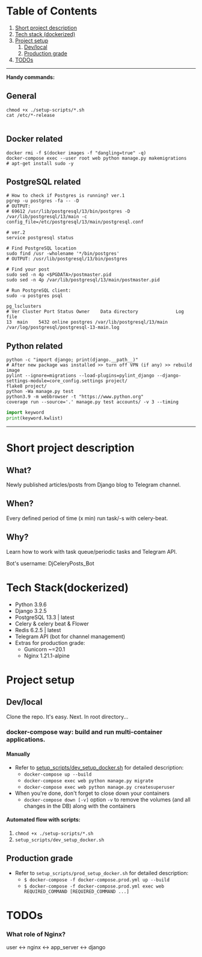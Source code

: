 # Table of Contents
1. [Short project description](#project-decription)
2. [Tech stack (dockerized)](#tech-stack)
3. [Project setup](#project-setup)
   1. [Dev/local](#project-setup-local)
   2. [Production grade](#project-setup-prod)
4. [TODOs](#to-dos)


---
**Handy commands:**

## General
```shell
chmod +x ./setup-scripts/*.sh
cat /etc/*-release


```

## Docker related
```shell
docker rmi -f $(docker images -f "dangling=true" -q)
docker-compose exec --user root web python manage.py makemigrations
# apt-get install sudo -y

```

## PostgreSQL related
```shell
# How to check if Postgres is running? ver.1
pgrep -u postgres -fa -- -D
# OUTPUT:
# 69612 /usr/lib/postgresql/13/bin/postgres -D /var/lib/postgresql/13/main -c config_file=/etc/postgresql/13/main/postgresql.conf

# ver.2
service postgresql status

# Find PostgreSQL location
sudo find /usr -wholename '*/bin/postgres'
# OUTPUT: /usr/lib/postgresql/13/bin/postgres

# Find your post
sudo sed -n 4p <$PGDATA>/postmaster.pid
sudo sed -n 4p /var/lib/postgresql/13/main/postmaster.pid

# Run PostgreSQL client:
sudo -u postgres psql

pg_lsclusters
# Ver Cluster Port Status Owner    Data directory              Log file
13  main    5432 online postgres /var/lib/postgresql/13/main /var/log/postgresql/postgresql-13-main.log

```

## Python related
```shell
python -c "import django; print(django.__path__)"
# After new package was installed >> turn off VPN (if any) >> rebuild image
pylint --ignore=migrations --load-plugins=pylint_django --django-settings-module=core_config.settings project/
flake8 project/
python -Wa manage.py test
python3.9 -m webbrowser -t "https://www.python.org"
coverage run --source='.' manage.py test accounts/ -v 3 --timing
```

```python
import keyword
print(keyword.kwlist)
```

---


# <a id="project-decription">Short project description</a>
## What?
Newly published articles/posts from Django blog to Telegram channel.

## When?
Every defined period of time (x min) run task/-s with celery-beat.

## Why?
Learn how to work with task queue/periodic tasks and Telegram API.

Bot's username: DjCeleryPosts_Bot

# <a id="tech-stack">Tech Stack(dockerized)</a>
- Python 3.9.6
- Django 3.2.5
- PostgreSQL 13.3 | latest
- Celery & celery beat & Flower
- Redis 6.2.5 | latest
- Telegram API (bot for channel management)
- Extras for production grade:
  - Gunicorn ~=20.1
  - Nginx 1.21.1-alpine


# <a id="project-setup">Project setup</a>

## <a id="project-setup-local">Dev/local</a>
Clone the repo. It's easy.
Next. In root directory...

### docker-compose way: build and run multi-container applications.

#### Manually

- Refer to [setup_scripts/dev_setup_docker.sh](./setup_scripts/dev_setup_docker.sh) for detailed description:
  - `docker-compose up --build`
  - `docker-compose exec web python manage.py migrate`
  - `docker-compose exec web python manage.py createsuperuser`
- When you're done, don't forget to close down your containers
  - `docker-compose down [-v]` option `-v` to remove the volumes (and all changes in the DB) along with the containers

#### Automated flow with scripts:

1. `chmod +x ./setup-scripts/*.sh`
3. `setup_scripts/dev_setup_docker.sh`


## <a id="project-setup-prod">Production grade</a>
- Refer to `setup_scripts/prod_setup_docker.sh` for detailed description:
  - `$ docker-compose -f docker-compose.prod.yml up --build`
  - `$ docker-compose -f docker-compose.prod.yml exec web REQUIRED_COMMAND [REQUIRED_COMMAND ...]`


# <a id="to-dos">TODOs</a>
### What role of Nginx?

user <-> nginx <-> app_server <-> django
